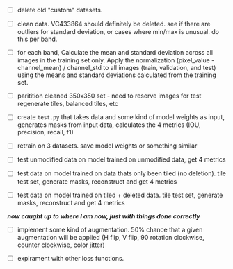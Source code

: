 - [ ] delete old "custom" datasets. 

- [ ] clean data. VC433864 should definitely be deleted. see if there are outliers for standard deviation, or cases where min/max is unusual. do this per band.

- [ ] for each band, Calculate the mean and standard deviation  across all images in the training set only. Apply the normalization (pixel_value - channel_mean) / channel_std to all images (train, validation, and test) using the means and standard deviations calculated from the training set.

- [ ] paritition cleaned 350x350 set - need to reserve images for test regenerate tiles, balanced tiles, etc

- [ ] create `test.py` that takes data and some kind of model weights as input, generates masks from input data, calculates the 4 metrics (IOU, precision, recall, f1)

- [ ] retrain on 3 datasets. save model weights or something similar

- [ ] test unmodified data on model trained on unmodified data, get 4 metrics

- [ ] test data on model trained on data thats only been tiled (no deletion). tile test set, generate masks, reconstruct and get 4 metrics

- [ ] test data on model trained on tiled + deleted data. tile test set, generate masks, reconstruct and get 4 metrics

***now caught up to where I am now, just with things done correctly***

- [ ] implement some kind of augmentation. 50% chance that a given augmentation will be applied (H flip, V flip, 90 rotation clockwise, counter clockwise, color jitter)

- [ ] expirament with other loss functions.

    
 